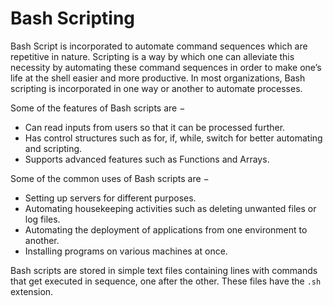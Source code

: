 # Bash Scripting

Bash Script is incorporated to automate command sequences which are repetitive in nature. Scripting is a way by which one can alleviate this necessity by automating these command sequences in order to make one’s life at the shell easier and more productive. In most organizations, Bash scripting is incorporated in one way or another to automate processes.

Some of the features of Bash scripts are −

- Can read inputs from users so that it can be processed further.
- Has control structures such as for, if, while, switch for better automating and scripting.
- Supports advanced features such as Functions and Arrays.

Some of the common uses of Bash scripts are −

- Setting up servers for different purposes.
- Automating housekeeping activities such as deleting unwanted files or log files.
- Automating the deployment of applications from one environment to another.
- Installing programs on various machines at once.
    
Bash scripts are stored in simple text files containing lines with commands that get executed in sequence, one after the other. These files have the `.sh` extension.
